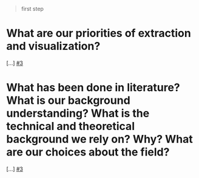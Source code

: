 > first step
# What are our priorities of extraction and visualization? 
[...]
[#3](https://github.com/TSRProject/Editorial-Board/issues/3#issue-1674428662)


# What has been done in literature? What is our background understanding? What is the technical and theoretical background we rely on? Why? What are our choices about the field?
[...]
[#3](https://github.com/TSRProject/Editorial-Board/issues/3#issue-1674428662)
